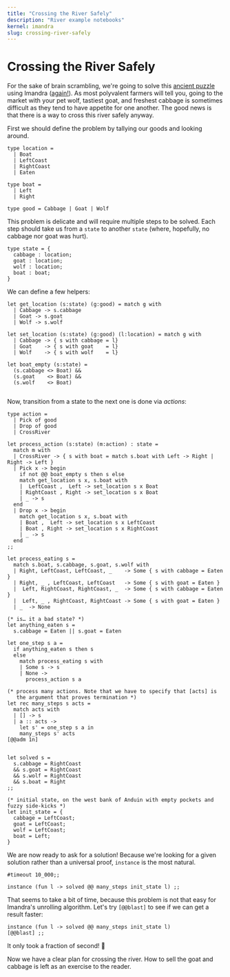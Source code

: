 ```yaml
---
title: "Crossing the River Safely"
description: "River example notebooks"
kernel: imandra
slug: crossing-river-safely
---
```


# Crossing the River Safely

For the sake of brain scrambling, we're going to solve this [ancient puzzle](https://en.wikipedia.org/wiki/Fox,_goose_and_bag_of_beans_puzzle) using Imandra ([again!](https://medium.com/imandra/the-wolf-goat-and-cabbage-exchange-97e7f3ff8d5a)). As most polyvalent farmers will tell you, going to the market with your pet wolf, tastiest goat, and freshest cabbage is sometimes difficult as they tend to have appetite for one another. The good news is that there is a way to cross this river safely anyway.

First we should define the problem by tallying our goods and looking around.

```{.imandra .input}
type location =
  | Boat
  | LeftCoast
  | RightCoast
  | Eaten

type boat =
  | Left
  | Right

type good = Cabbage | Goat | Wolf
```

This problem is delicate and will require multiple steps to be solved. Each step should take us from a `state` to another `state` (where, hopefully, no cabbage nor goat was hurt).

```{.imandra .input}
type state = {
  cabbage : location;
  goat : location;
  wolf : location;
  boat : boat;
}
```

We can define a few helpers:

```{.imandra .input}
let get_location (s:state) (g:good) = match g with
  | Cabbage -> s.cabbage
  | Goat -> s.goat
  | Wolf -> s.wolf

let set_location (s:state) (g:good) (l:location) = match g with
  | Cabbage -> { s with cabbage = l}
  | Goat    -> { s with goat    = l}
  | Wolf    -> { s with wolf    = l}

let boat_empty (s:state) =
  (s.cabbage <> Boat) &&
  (s.goat    <> Boat) &&
  (s.wolf    <> Boat)
  
```

Now, transition from a state to the next one is done via *actions*:

```{.imandra .input}
type action =
  | Pick of good
  | Drop of good
  | CrossRiver

let process_action (s:state) (m:action) : state =
  match m with
  | CrossRiver -> { s with boat = match s.boat with Left -> Right | Right -> Left }
  | Pick x -> begin
    if not @@ boat_empty s then s else
    match get_location s x, s.boat with
    |  LeftCoast ,  Left -> set_location s x Boat
    | RightCoast , Right -> set_location s x Boat
    | _ -> s
  end
  | Drop x -> begin
    match get_location s x, s.boat with
    | Boat ,  Left -> set_location s x LeftCoast
    | Boat , Right -> set_location s x RightCoast
    | _ -> s
  end
;;

let process_eating s =
  match s.boat, s.cabbage, s.goat, s.wolf with
  | Right, LeftCoast, LeftCoast, _    -> Some { s with cabbage = Eaten }
  | Right, _ , LeftCoast, LeftCoast   -> Some { s with goat = Eaten }
  |  Left, RightCoast, RightCoast, _  -> Some { s with cabbage = Eaten }
  |  Left, _ , RightCoast, RightCoast -> Some { s with goat = Eaten }
  | _  -> None

(* is… it a bad state? *)
let anything_eaten s =
  s.cabbage = Eaten || s.goat = Eaten

let one_step s a =
  if anything_eaten s then s
  else
    match process_eating s with
    | Some s -> s
    | None ->
      process_action s a

(* process many actions. Note that we have to specify that [acts] is
   the argument that proves termination *)
let rec many_steps s acts =
  match acts with
  | [] -> s
  | a :: acts ->
    let s' = one_step s a in
    many_steps s' acts
[@@adm 1n]


let solved s =
  s.cabbage = RightCoast
  && s.goat = RightCoast
  && s.wolf = RightCoast
  && s.boat = Right
;;
```

```{.imandra .input}
(* initial state, on the west bank of Anduin with empty pockets and fuzzy side-kicks *)
let init_state = {
  cabbage = LeftCoast;
  goat = LeftCoast;
  wolf = LeftCoast;
  boat = Left;
}
```

We are now ready to ask for a solution! Because we're looking for a given solution rather than a universal proof, `instance` is the most natural.

```{.imandra .input}
#timeout 10_000;;

instance (fun l -> solved @@ many_steps init_state l) ;;
```

That seems to take a bit of time, because this problem is not that easy for Imandra's unrolling algorithm. Let's try `[@@blast]` to see if we can get a result faster:

```{.imandra .input}
instance (fun l -> solved @@ many_steps init_state l)
[@@blast] ;;
```

It only took a fraction of second! 🎉

Now we have a clear plan for crossing the river. How to sell the goat and cabbage is left as an exercise to the reader.
